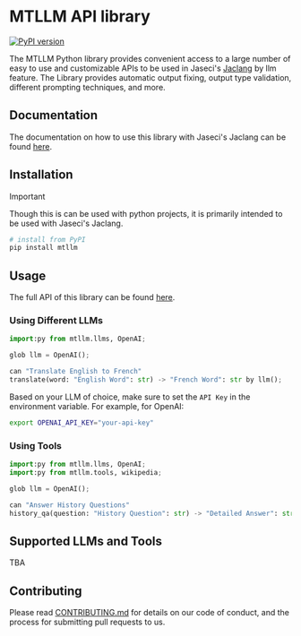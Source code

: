 # MTLLM API library

[![PyPI version](https://img.shields.io/pypi/v/mtllm.svg)](https://pypi.org/project/mtllm/)

The MTLLM Python library provides convenient access to a large number of easy to use and customizable APIs to be used in Jaseci's [Jaclang](https://github.com/Jaseci-Labs/jaclang) by llm feature.
The Library provides automatic output fixing, output type validation, different prompting techniques, and more.

## Documentation

The documentation on how to use this library with Jaseci's Jaclang can be found [here]().

## Installation

> [!IMPORTANT]
> Though this is can be used with python projects, it is primarily intended to be used with Jaseci's Jaclang.

```sh
# install from PyPI
pip install mtllm
```

## Usage

The full API of this library can be found [here](docs/api.md).

### Using Different LLMs
```py
import:py from mtllm.llms, OpenAI;

glob llm = OpenAI();

can "Translate English to French"
translate(word: "English Word": str) -> "French Word": str by llm();
```

Based on your LLM of choice, make sure to set the `API Key` in the environment variable. For example, for OpenAI:

```sh
export OPENAI_API_KEY="your-api-key"
```
### Using Tools
```py
import:py from mtllm.llms, OpenAI;
import:py from mtllm.tools, wikipedia;

glob llm = OpenAI();

can "Answer History Questions"
history_qa(question: "History Question": str) -> "Detailed Answer": str by llm(tools=[wikipedia]);
```
## Supported LLMs and Tools
TBA

## Contributing
Please read [CONTRIBUTING.md](CONTRIBUTING.md) for details on our code of conduct, and the process for submitting pull requests to us.